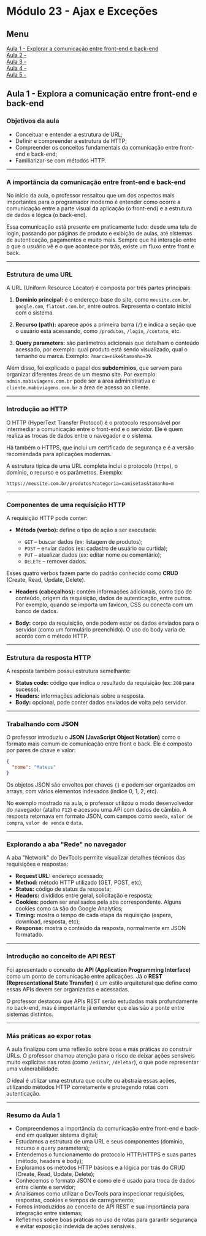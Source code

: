 # Módulo 23 - Ajax e Exceções

## Menu
[Aula 1 - Explorar a comunicação entre front-end e back-end](#aula-1---explora-a-comunicação-entre-front-end-e-back-end)  
[Aula 2 - ]()  
[Aula 3 - ]()  
[Aula 4 - ]()  
[Aula 5 - ]()  

## Aula 1 - Explora a comunicação entre front-end e back-end

### Objetivos da aula

* Conceituar e entender a estrutura de URL;
* Definir e compreender a estrutura de HTTP;
* Compreender os conceitos fundamentais da comunicação entre front-end e back-end;
* Familiarizar-se com métodos HTTP.

---

### A importância da comunicação entre front-end e back-end

No início da aula, o professor ressaltou que um dos aspectos mais importantes para o programador moderno é entender como ocorre a comunicação entre a parte visual da aplicação (o front-end) e a estrutura de dados e lógica (o back-end).

Essa comunicação está presente em praticamente tudo: desde uma tela de login, passando por páginas de produto e exibição de aulas, até sistemas de autenticação, pagamentos e muito mais. Sempre que há interação entre o que o usuário vê e o que acontece por trás, existe um fluxo entre front e back.

---

### Estrutura de uma URL

A URL (Uniform Resource Locator) é composta por três partes principais:

1. **Domínio principal:** é o endereço-base do site, como `meusite.com.br`, `google.com`, `flatout.com.br`, entre outros. Representa o contato inicial com o sistema.

2. **Recurso (path):** aparece após a primeira barra (`/`) e indica a seção que o usuário está acessando, como `/produtos`, `/login`, `/contato`, etc.

3. **Query parameters:** são parâmetros adicionais que detalham o conteúdo acessado, por exemplo: qual produto está sendo visualizado, qual o tamanho ou marca. Exemplo: `?marca=nike&tamanho=39`.

Além disso, foi explicado o papel dos **subdomínios**, que servem para organizar diferentes áreas de um mesmo site. Por exemplo: `admin.mabiviagens.com.br` pode ser a área administrativa e `cliente.mabiviagens.com.br` a área de acesso ao cliente.

---

### Introdução ao HTTP

O HTTP (HyperText Transfer Protocol) é o protocolo responsável por intermediar a comunicação entre o front-end e o servidor. Ele é quem realiza as trocas de dados entre o navegador e o sistema.

Há também o HTTPS, que inclui um certificado de segurança e é a versão recomendada para aplicações modernas.

A estrutura típica de uma URL completa inclui o protocolo (`https`), o domínio, o recurso e os parâmetros. Exemplo:

```
https://meusite.com.br/produtos?categoria=camisetas&tamanho=m
```

---

### Componentes de uma requisição HTTP

A requisição HTTP pode conter:

* **Método (verbo):** define o tipo de ação a ser executada:

  * `GET` – buscar dados (ex: listagem de produtos);
  * `POST` – enviar dados (ex: cadastro de usuário ou curtida);
  * `PUT` – atualizar dados (ex: editar nome ou comentário);
  * `DELETE` – remover dados.

Esses quatro verbos fazem parte do padrão conhecido como **CRUD** (Create, Read, Update, Delete).

* **Headers (cabeçalhos):** contêm informações adicionais, como tipo de conteúdo, origem da requisição, dados de autenticação, entre outros. Por exemplo, quando se importa um favicon, CSS ou conecta com um banco de dados.

* **Body:** corpo da requisição, onde podem estar os dados enviados para o servidor (como um formulário preenchido). O uso do body varia de acordo com o método HTTP.

---

### Estrutura da resposta HTTP

A resposta também possui estrutura semelhante:

* **Status code:** código que indica o resultado da requisição (ex: `200` para sucesso).
* **Headers:** informações adicionais sobre a resposta.
* **Body:** opcional, pode conter dados enviados de volta pelo servidor.

---

### Trabalhando com JSON

O professor introduziu o **JSON (JavaScript Object Notation)** como o formato mais comum de comunicação entre front e back. Ele é composto por pares de chave e valor:

```json
{
  "nome": "Mateus"
}
```

Os objetos JSON são envoltos por chaves `{}` e podem ser organizados em arrays, com vários elementos indexados (índice 0, 1, 2, etc).

No exemplo mostrado na aula, o professor utilizou o modo desenvolvedor do navegador (atalho `F12`) e acessou uma API com dados de câmbio. A resposta retornava em formato JSON, com campos como `moeda`, `valor de compra`, `valor de venda` e `data`.

---

### Explorando a aba "Rede" no navegador

A aba "Network" do DevTools permite visualizar detalhes técnicos das requisições e respostas:

* **Request URL:** endereço acessado;
* **Method:** método HTTP utilizado (GET, POST, etc);
* **Status:** código de status da resposta;
* **Headers:** divididos entre geral, solicitação e resposta;
* **Cookies:** podem ser analisados pela aba correspondente. Alguns cookies como `GA` são do Google Analytics;
* **Timing:** mostra o tempo de cada etapa da requisição (espera, download, resposta, etc);
* **Response:** mostra o conteúdo da resposta, normalmente em JSON formatado.

---

### Introdução ao conceito de API REST

Foi apresentado o conceito de **API (Application Programming Interface)** como um ponto de comunicação entre aplicações. Já o **REST (Representational State Transfer)** é um estilo arquitetural que define como essas APIs devem ser organizadas e acessadas.

O professor destacou que APIs REST serão estudadas mais profundamente no back-end, mas é importante já entender que elas são a ponte entre sistemas distintos.

---

### Más práticas ao expor rotas

A aula finalizou com uma reflexão sobre boas e más práticas ao construir URLs. O professor chamou atenção para o risco de deixar ações sensíveis muito explícitas nas rotas (como `/editar`, `/deletar`), o que pode representar uma vulnerabilidade.

O ideal é utilizar uma estrutura que oculte ou abstraia essas ações, utilizando métodos HTTP corretamente e protegendo rotas com autenticação.

---

### Resumo da Aula 1

* Compreendemos a importância da comunicação entre front-end e back-end em qualquer sistema digital;
* Estudamos a estrutura de uma URL e seus componentes (domínio, recurso e query parameters);
* Entendemos o funcionamento do protocolo HTTP/HTTPS e suas partes (método, headers e body);
* Exploramos os métodos HTTP básicos e a lógica por trás do CRUD (Create, Read, Update, Delete);
* Conhecemos o formato JSON e como ele é usado para troca de dados entre cliente e servidor;
* Analisamos como utilizar o DevTools para inspecionar requisições, respostas, cookies e tempos de carregamento;
* Fomos introduzidos ao conceito de API REST e sua importância para integração entre sistemas;
* Refletimos sobre boas práticas no uso de rotas para garantir segurança e evitar exposição indevida de ações sensíveis.
